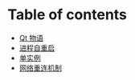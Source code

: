 # Table of contents

* [Qt 物语](README.md)
* [进程自重启](jin-cheng-zi-zhong-qi.md)
* [单实例](dan-shi-li.md)
* [网络重连机制](wang-luo-zhong-lian-ji-zhi.md)
